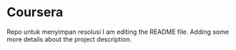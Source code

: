 # Coursera
Repo untuk menyimpan resolusi
I am editing the README file. Adding some more details about the project description.
